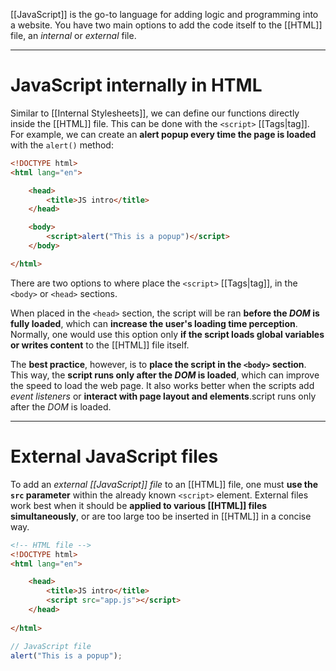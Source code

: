 [[JavaScript]] is the go-to language for adding logic and programming into a website. You have two main options to add the code itself to the [[HTML]] file, an *internal* or *external* file.
___
# JavaScript internally in HTML

Similar to [[Internal Stylesheets]], we can define our functions directly inside the [[HTML]] file. This can be done with the `<script>` [[Tags|tag]]. For example, we can create an **alert popup every time the page is loaded** with the `alert()` method:

```html
<!DOCTYPE html>
<html lang="en">

	<head>
		<title>JS intro</title>
	</head>

	<body>
		<script>alert("This is a popup")</script>
	</body>

</html>
```

There are two options to where place the `<script>` [[Tags|tag]], in the `<body>` or `<head>` sections.

When placed in the `<head>` section, the script will be ran **before the *DOM* is fully loaded**, which can **increase the user's loading time perception**. Normally, one would use this option only **if the script loads global variables or writes content** to the [[HTML]] file itself.

The **best practice**, however, is to **place the script in the `<body>` section**. This way, the **script runs only after the *DOM* is loaded**, which can improve the speed to load the web page. It also works better when the scripts add *event listeners* or **interact with page layout and elements**.script runs only after the *DOM* is loaded.
___
# External JavaScript files

To add an *external [[JavaScript]] file* to an [[HTML]] file, one must **use the `src` parameter** within the already known `<script>` element. External files work best when it should be **applied to various [[HTML]] files simultaneously**, or are too large too be inserted in [[HTML]] in a concise way.

```html
<!-- HTML file -->
<!DOCTYPE html>
<html lang="en">

	<head>
		<title>JS intro</title>
		<script src="app.js"></script>
	</head>
	
</html>
```

```javascript
// JavaScript file
alert("This is a popup");
```